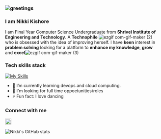 ### ![greetings](https://user-images.githubusercontent.com/72200951/189470935-6728b429-07e2-4794-8ef7-369b5c64af87.gif)
### I am Nikki Kishore



I am Final Year Computer Science Undergraduate from **Shrivei Institute of Engineering and Technology**.
A **Technophile** ![ezgif com-gif-maker (2)](https://user-images.githubusercontent.com/72200951/189470703-b6cbb9cf-c04b-4370-9a5b-a9bf0212ad1a.gif)who is obsessed with the idea of improving herself.
I have **keen** interest in **problem solving** looking for a platform to **enhance my knowledge**, **grow** and **excel**![ezgif com-gif-maker (3)](https://user-images.githubusercontent.com/72200951/189470813-915b6fba-00b0-4ea7-8a9e-cb52f811908a.gif)


### Tech skills stack

[![My Skills](https://skillicons.dev/icons?i=c,python,java,html,css,mysql,git,github,androidstudio)](https://skillicons.dev)


  
- 🌱 I’m currently learning devops and cloud computing.
- 👀 I'm looking for full time oppoetunities/roles
- ⚡ Fun fact: I love dancing

### Connect with me
<a href="https://www.linkedin.com/in/nikki-kishore/" target="blank"><img align="center"
src="https://raw.githubusercontent.com/rahuldkjain/github-profile-readme-generator/master/src/images/icons/Social/linked-in-alt.svg" alt="nikki_kishore" height="20" width="20" /></a> &nbsp;



![Nikki's GitHub stats](https://github-readme-stats.vercel.app/api?username=23Nikki&show_icons=true&theme=radical)
